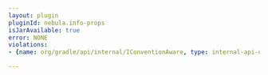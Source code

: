 ```yaml
---
layout: plugin
pluginId: nebula.info-props
isJarAvailable: true
error: NONE
violations:
- {name: org/gradle/api/internal/IConventionAware, type: internal-api-usage}

---
```


